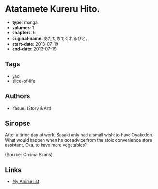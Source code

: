 # Atatamete Kureru Hito.

-   **type**: manga
-   **volumes**: 1
-   **chapters**: 6
-   **original-name**: あたためてくれるひと。
-   **start-date**: 2013-07-19
-   **end-date**: 2013-07-19

## Tags

-   yaoi
-   slice-of-life

## Authors

-   Yasuei (Story & Art)

## Sinopse

After a tiring day at work, Sasaki only had a small wish: to have Oyakodon. What would happen when he got advice from the stoic convenience store assistant, Oka, to have more vegetables?

(Source: Chrima Scans)

## Links

-   [My Anime list](https://myanimelist.net/manga/112044/Atatamete_Kureru_Hito)
